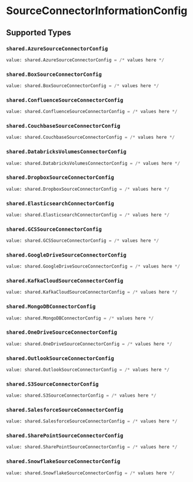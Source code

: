 # SourceConnectorInformationConfig


## Supported Types

### `shared.AzureSourceConnectorConfig`

```python
value: shared.AzureSourceConnectorConfig = /* values here */
```

### `shared.BoxSourceConnectorConfig`

```python
value: shared.BoxSourceConnectorConfig = /* values here */
```

### `shared.ConfluenceSourceConnectorConfig`

```python
value: shared.ConfluenceSourceConnectorConfig = /* values here */
```

### `shared.CouchbaseSourceConnectorConfig`

```python
value: shared.CouchbaseSourceConnectorConfig = /* values here */
```

### `shared.DatabricksVolumesConnectorConfig`

```python
value: shared.DatabricksVolumesConnectorConfig = /* values here */
```

### `shared.DropboxSourceConnectorConfig`

```python
value: shared.DropboxSourceConnectorConfig = /* values here */
```

### `shared.ElasticsearchConnectorConfig`

```python
value: shared.ElasticsearchConnectorConfig = /* values here */
```

### `shared.GCSSourceConnectorConfig`

```python
value: shared.GCSSourceConnectorConfig = /* values here */
```

### `shared.GoogleDriveSourceConnectorConfig`

```python
value: shared.GoogleDriveSourceConnectorConfig = /* values here */
```

### `shared.KafkaCloudSourceConnectorConfig`

```python
value: shared.KafkaCloudSourceConnectorConfig = /* values here */
```

### `shared.MongoDBConnectorConfig`

```python
value: shared.MongoDBConnectorConfig = /* values here */
```

### `shared.OneDriveSourceConnectorConfig`

```python
value: shared.OneDriveSourceConnectorConfig = /* values here */
```

### `shared.OutlookSourceConnectorConfig`

```python
value: shared.OutlookSourceConnectorConfig = /* values here */
```

### `shared.S3SourceConnectorConfig`

```python
value: shared.S3SourceConnectorConfig = /* values here */
```

### `shared.SalesforceSourceConnectorConfig`

```python
value: shared.SalesforceSourceConnectorConfig = /* values here */
```

### `shared.SharePointSourceConnectorConfig`

```python
value: shared.SharePointSourceConnectorConfig = /* values here */
```

### `shared.SnowflakeSourceConnectorConfig`

```python
value: shared.SnowflakeSourceConnectorConfig = /* values here */
```

